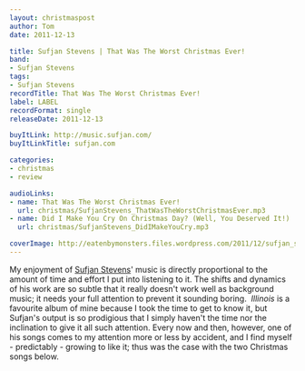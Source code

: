 ```yaml
---
layout: christmaspost
author: Tom
date: 2011-12-13

title: Sufjan Stevens | That Was The Worst Christmas Ever!
band:
- Sufjan Stevens
tags:
- Sufjan Stevens
recordTitle: That Was The Worst Christmas Ever!
label: LABEL
recordFormat: single
releaseDate: 2011-12-13

buyItLink: http://music.sufjan.com/
buyItLinkTitle: sufjan.com

categories:
- christmas
- review

audioLinks:
- name: That Was The Worst Christmas Ever!
  url: christmas/SufjanStevens_ThatWasTheWorstChristmasEver.mp3
- name: Did I Make You Cry On Christmas Day? (Well, You Deserved It!)
  url: christmas/SufjanStevens_DidIMakeYouCry.mp3

coverImage: http://eatenbymonsters.files.wordpress.com/2011/12/sufjan_stevens_playing_banjo.jpg
---
```


My enjoyment of [Sufjan Stevens](http://music.sufjan.com/)' music is directly proportional to the amount of time and effort I put into listening to it. The shifts and dynamics of his work are so subtle that it really doesn't work well as background music; it needs your full attention to prevent it sounding boring.  _Illinois_ is a favourite album of mine because I took the time to get to know it, but Sufjan's output is so prodigious that I simply haven't the time nor the inclination to give it all such attention. Every now and then, however, one of his songs comes to my attention more or less by accident, and I find myself - predictably - growing to like it; thus was the case with the two Christmas songs below.
